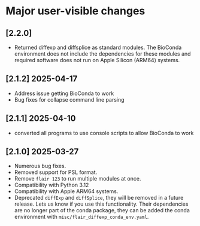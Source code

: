 # Major user-visible changes

## [2.2.0]
* Returned diffexp and diffsplice as standard modules.  The BioConda
  environment does not include the dependencies for these modules
  and required software does not run on Apple Silicon (ARM64) systems.
  

## [2.1.2] 2025-04-17
* Address issue getting BioConda to work
* Bug fixes for collapse command line parsing

## [2.1.1] 2025-04-10
* converted all programs to use console scripts to allow BioConda to work

## [2.1.0] 2025-03-27
* Numerous bug fixes.
* Removed support for PSL format.
* Remove `flair 123` to run multiple modules at once.
* Compatibility with Python 3.12 
* Compatibility with Apple ARM64 systems.
* Deprecated `diffExp` and `diffSplice`, they will be removed in a future release.
  Lets us know if you use this functionality.  Their dependencies are no longer
  part of the conda package, they can be added the conda environment with
  `misc/flair_diffexp_conda_env.yaml`.
